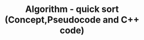 ---
layout: post
published: false
title: Algorithm - quick sort (Concept,Pseudocode and C++ code)
description: (7) Understanding of quick sort algorithm
modified: 2020-03-18
tags: [Algorithm]
categories: [Algorithm]
---